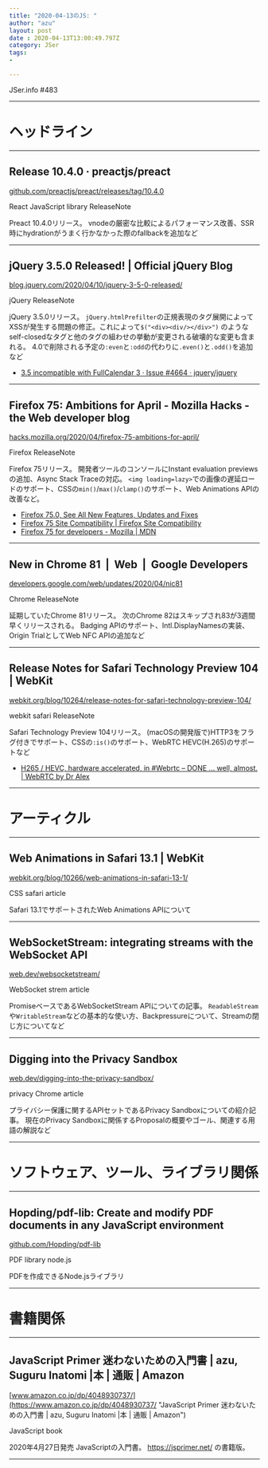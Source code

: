 ```yaml
---
title: "2020-04-13のJS: "
author: "azu"
layout: post
date : 2020-04-13T13:00:49.797Z
category: JSer
tags:
-

---
```


JSer.info #483

----

<h1 class="site-genre">ヘッドライン</h1>

----

## Release 10.4.0 · preactjs/preact
[github.com/preactjs/preact/releases/tag/10.4.0](https://github.com/preactjs/preact/releases/tag/10.4.0 "Release 10.4.0 · preactjs/preact")
<p class="jser-tags jser-tag-icon"><span class="jser-tag">React</span> <span class="jser-tag">JavaScript</span> <span class="jser-tag">library</span> <span class="jser-tag">ReleaseNote</span></p>

Preact 10.4.0リリース。
vnodeの厳密な比較によるパフォーマンス改善、SSR時にhydrationがうまく行かなかった際のfallbackを追加など


----

## jQuery 3.5.0 Released! | Official jQuery Blog
[blog.jquery.com/2020/04/10/jquery-3-5-0-released/](https://blog.jquery.com/2020/04/10/jquery-3-5-0-released/ "jQuery 3.5.0 Released! | Official jQuery Blog")
<p class="jser-tags jser-tag-icon"><span class="jser-tag">jQuery</span> <span class="jser-tag">ReleaseNote</span></p>

jQuery 3.5.0リリース。
`jQuery.htmlPrefilter`の正規表現のタグ展開によってXSSが発生する問題の修正。これによって`$("<div><div/></div>")` のようなself-closedなタグと他のタグの組わせの挙動が変更される破壊的な変更も含まれる。
4.0で削除される予定の`:even`と`:odd`の代わりに`.even()`と`.odd()`を追加など

- [3.5 incompatible with FullCalendar 3 · Issue #4664 · jquery/jquery](https://github.com/jquery/jquery/issues/4664 "3.5 incompatible with FullCalendar 3 · Issue #4664 · jquery/jquery")

----

## Firefox 75: Ambitions for April - Mozilla Hacks - the Web developer blog
[hacks.mozilla.org/2020/04/firefox-75-ambitions-for-april/](https://hacks.mozilla.org/2020/04/firefox-75-ambitions-for-april/ "Firefox 75: Ambitions for April - Mozilla Hacks - the Web developer blog")
<p class="jser-tags jser-tag-icon"><span class="jser-tag">Firefox</span> <span class="jser-tag">ReleaseNote</span></p>

Firefox 75リリース。
開発者ツールのコンソールにInstant evaluation previewsの追加、Async Stack Traceの対応。
`<img loading=lazy>`での画像の遅延ロードのサポート、CSSの`min()`/`max()`/`clamp()`のサポート、Web Animations APIの改善など。

- [Firefox 75.0, See All New Features, Updates and Fixes](https://www.mozilla.org/en-US/firefox/75.0/releasenotes/ "Firefox 75.0, See All New Features, Updates and Fixes")
- [Firefox 75 Site Compatibility | Firefox Site Compatibility](https://www.fxsitecompat.dev/versions/75/ "Firefox 75 Site Compatibility | Firefox Site Compatibility")
- [Firefox 75 for developers - Mozilla | MDN](https://developer.mozilla.org/ja/docs/Mozilla/Firefox/Releases/75 "Firefox 75 for developers - Mozilla | MDN")

----

## New in Chrome 81  |  Web  |  Google Developers
[developers.google.com/web/updates/2020/04/nic81](https://developers.google.com/web/updates/2020/04/nic81 "New in Chrome 81  |  Web  |  Google Developers")
<p class="jser-tags jser-tag-icon"><span class="jser-tag">Chrome</span> <span class="jser-tag">ReleaseNote</span></p>

延期していたChrome 81リリース。
次のChrome 82はスキップされ83が3週間早くリリースされる。
Badging APIのサポート、Intl.DisplayNamesの実装、Origin TrialとしてWeb NFC APIの追加など


----

## Release Notes for Safari Technology Preview 104 | WebKit
[webkit.org/blog/10264/release-notes-for-safari-technology-preview-104/](https://webkit.org/blog/10264/release-notes-for-safari-technology-preview-104/ "Release Notes for Safari Technology Preview 104 | WebKit")
<p class="jser-tags jser-tag-icon"><span class="jser-tag">webkit</span> <span class="jser-tag">safari</span> <span class="jser-tag">ReleaseNote</span></p>

Safari Technology Preview 104リリース。
(macOSの開発版で)HTTP3をフラグ付きでサポート、CSSの`:is()`のサポート、WebRTC HEVC(H.265)のサポートなど

- [H265 / HEVC, hardware accelerated, in #Webrtc – DONE … well, almost. | WebRTC by Dr Alex](http://webrtcbydralex.com/index.php/2020/04/03/h265-hevc-hardware-accelerated-in-webrtc-done-well-almost/ "H265 / HEVC, hardware accelerated, in #Webrtc – DONE … well, almost. | WebRTC by Dr Alex")

----
<h1 class="site-genre">アーティクル</h1>

----

## Web Animations in Safari 13.1 | WebKit
[webkit.org/blog/10266/web-animations-in-safari-13-1/](https://webkit.org/blog/10266/web-animations-in-safari-13-1/ "Web Animations in Safari 13.1 | WebKit")
<p class="jser-tags jser-tag-icon"><span class="jser-tag">CSS</span> <span class="jser-tag">safari</span> <span class="jser-tag">article</span></p>

Safari 13.1でサポートされたWeb Animations APIについて


----

## WebSocketStream: integrating streams with the WebSocket API
[web.dev/websocketstream/](https://web.dev/websocketstream/ "WebSocketStream: integrating streams with the WebSocket API")
<p class="jser-tags jser-tag-icon"><span class="jser-tag">WebSocket</span> <span class="jser-tag">strem</span> <span class="jser-tag">article</span></p>

PromiseベースであるWebSocketStream APIについての記事。
`ReadableStream`や`WritableStream`などの基本的な使い方、Backpressureについて、Streamの閉じ方についてなど


----

## Digging into the Privacy Sandbox
[web.dev/digging-into-the-privacy-sandbox/](https://web.dev/digging-into-the-privacy-sandbox/ "Digging into the Privacy Sandbox")
<p class="jser-tags jser-tag-icon"><span class="jser-tag">privacy</span> <span class="jser-tag">Chrome</span> <span class="jser-tag">article</span></p>

プライバシー保護に関するAPIセットであるPrivacy Sandboxについての紹介記事。
現在のPrivacy Sandboxに関係するProposalの概要やゴール、関連する用語の解説など


----
<h1 class="site-genre">ソフトウェア、ツール、ライブラリ関係</h1>

----

## Hopding/pdf-lib: Create and modify PDF documents in any JavaScript environment
[github.com/Hopding/pdf-lib](https://github.com/Hopding/pdf-lib "Hopding/pdf-lib: Create and modify PDF documents in any JavaScript environment")
<p class="jser-tags jser-tag-icon"><span class="jser-tag">PDF</span> <span class="jser-tag">library</span> <span class="jser-tag">node.js</span></p>

PDFを作成できるNode.jsライブラリ


----
<h1 class="site-genre">書籍関係</h1>

----

## JavaScript Primer 迷わないための入門書 | azu, Suguru Inatomi |本 | 通販 | Amazon
[www.amazon.co.jp/dp/4048930737/](https://www.amazon.co.jp/dp/4048930737/ "JavaScript Primer 迷わないための入門書 | azu, Suguru Inatomi |本 | 通販 | Amazon")
<p class="jser-tags jser-tag-icon"><span class="jser-tag">JavaScript</span> <span class="jser-tag">book</span></p>

2020年4月27日発売
JavaScriptの入門書。
https://jsprimer.net/ の書籍版。


----
